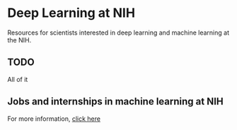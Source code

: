 # Deep Learning at NIH
Resources for scientists interested in deep learning and machine learning at the NIH.

## TODO
All of it

## Jobs and internships in machine learning at NIH
For more information, [click here](mljobs.md)
